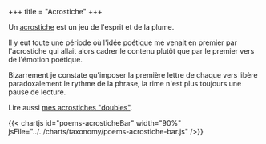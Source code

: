 +++
title = "Acrostiche"
+++

Un [acrostiche](https://fr.wikipedia.org/wiki/Acrostiche) est un jeu de l'esprit et de la plume.

Il y eut toute une période où l'idée poétique me venait en premier par l'acrostiche qui allait alors cadrer le contenu plutôt que par le premier vers de l'émotion poétique.

Bizarrement je constate qu'imposer la première lettre de chaque vers libère paradoxalement le rythme de la phrase, la rime n'est plus toujours une pause de lecture.

Lire aussi [mes acrostiches "doubles"](/tags/doubleacrostiche).

{{< chartjs id="poems-acrosticheBar" width="90%" jsFile="../../charts/taxonomy/poems-acrostiche-bar.js" />}}
